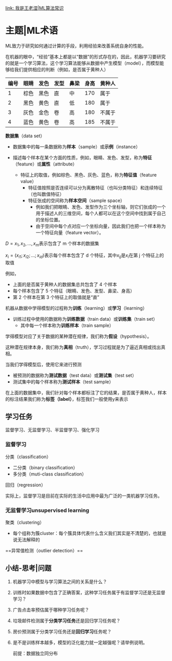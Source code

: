 [link: 我是王老湿|ML算法常识](https://mp.weixin.qq.com/s?__biz=MzU1MjYzNjQwOQ==&mid=2247484644&idx=1&sn=e11e882708653829f343682ef2141142&chksm=fbfe5e72cc89d7643296f18435fac63d91b1504d3419a853212573e439b9b9d1a9822f5bee4a&scene=21#wechat_redirect)

# 主题|ML术语

ML致力于研究如何通过计算的手段，利用经验来改善系统自身的性能。

在机器的眼中，“经验”基本上都是以“数据”的形式存在的，因此，机器学习要研究的就是一个学习算法，这个学习算法能够从数据中产生模型（model），而模型能够给我们提供相应的判断（例如，是否属于黄种人）

| 编号 | 眼睛 | 发色 | 发型 | 鼻梁 | 身高 | 黄种人 |
| :--- | :--- | :--- | :--- | :--- | :--- | :----- |
| 1    | 棕色 | 黑色 | 直   | 中   | 170  | 属于   |
| 2    | 黑色 | 黄色 | 直   | 低   | 180  | 属于   |
| 3    | 灰色 | 金色 | 卷   | 高   | 180  | 不属于 |
| 4    | 蓝色 | 黄色 | 卷   | 高   | 185  | 不属于 |

**数据集**（data set）

- 数据集中的每一条数据称为**样本**（sample）或**示例**（instance）

- 描述每个样本在某个方面的性质，例如，眼睛、发色、发型，称为**特征**（feature）或**属性**（attribute）
  - 特征上的取值，例如棕色、黑色、灰色、蓝色，称为**特征值**（feature value）
    - 特征值按照是否连续可以分为离散特征（也叫分类特征）和连续特征（也叫数值特征）
    - 特征张成的空间称为**样本空间**（sample space）
      - 例如我们把眼睛、发色、发型作为三个坐标轴，则它们张成的一个用于描述人的三维空间，每个人都可以在这个空间中找到属于自己的坐标位置。
      - 由于空间中每个点对应一个坐标向量，因此我们也把一个样本称为一个特征向量（feature vector）。

$D={x_1, x_2, ..., x_m}$表示包含了 m 个样本的数据集

$x_i=(x_{i1};x_{i2}; ...;x_{id})$表示每个样本包含了 d 个特征，其中$x_{ij}$是$x_i$在第 j 个特征上的取值

例如，

- 上面的是否属于黄种人的数据集总共包含了 4 个样本
- 每个样本包含了 5 个特征（眼睛、发色、发型、鼻梁、身高）
- 第 2 个样本在第 3 个特征上的取值就是“直”





机器从数据中学得模型的过程称为**训练**（learning）或**学习**（learning）

- 训练过程中使用的数据称为**训练数据**（train data）或**训练集**（train set）
  - 其中每一个样本称为**训练样本**（train sample）



学得模型对应了关于数据的某种潜在规律，我们称为**假设**（hypothesis）。

这种潜在规律本身，我们称为**真相**（truth），学习过程就是为了逼近真相或找出真相。



当我们学得模型后，使用它来进行预测

- 被预测的数据称为**测试数据**（test data）或**测试集**（test set）
- 测试集中的每个样本称为**测试样本**（test sample）



在上面的数据集中，我们针对每个样本都标注了它的结果，是否属于黄种人，样本的标注结果我们称为**标签（label）**，标签我们一般使用y来表示





## 学习任务

监督学习、无监督学习、半监督学习、强化学习

### 监督学习

分类（classification）

- 二分类（binary classification）
- 多分类（muti-class classification）

回归（regression）



实际上，监督学习是目前在实际的生活中应用中最为广泛的一类机器学习任务。



### 无监督学习unsupervised learning

聚类（clustering）

- 每个组称为簇cluster：每个簇具体代表什么含义我们其实是不清楚的，也就是说无法解释的

==异常值检测（outlier detection）==





## 小结-思考|问题

1. 机器学习中模型与学习算法之间的关系是什么？

2. 训练时如果数据中包含了正确答案，这种学习任务属于有监督学习还是无监督学习？

3. 广告点击率预估属于哪种学习任务呢？

4. 垃圾邮件检测属于**分类学习任务**还是回归学习任务呢？

5. 房价预测属于分类学习任务还是**回归学习**任务呢？

6. 是不是训练样本越多，模型的泛化能力就一定越强呢？请举例说明。

   前提：数据独立同分布







